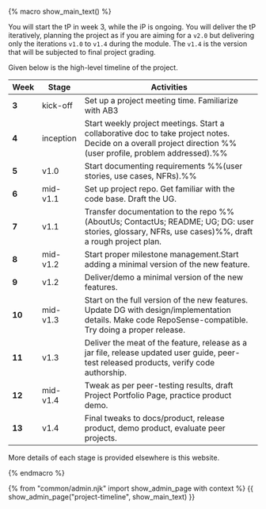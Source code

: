 {% macro show_main_text() %}
<div id="main">

You will start the tP in week 3, while the iP is ongoing. You will deliver the tP iteratively, planning the project as if you are aiming for a `v2.0` but delivering only the iterations `v1.0` to `v1.4` during the module. The `v1.4` is the version that will be subjected to final project grading.

Given below is the high-level timeline of the project.

Week  | Stage     | Activities
------|-----------|-----------
**3** |kick-off | <span id="kickoff-overview">Set up a project meeting time. Familiarize with AB3</span>
**4** |inception| <span id="inception-overview">Start weekly project meetings. Start a collaborative doc to take project notes. Decide on a overall project direction %%(user profile, problem addressed).%%</span>
**5** |v1.0     | <span id="v10-overview">Start documenting requirements %%(user stories, use cases, NFRs).%%</span>
**6** |mid-v1.1 | <span id="mid-v11-overview">Set up project repo. Get familiar with the code base. Draft the UG.</span>
**7** |v1.1     | <span id="v11-overview">Transfer documentation to the repo %%(AboutUs; ContactUs; README; UG; DG: user stories, glossary, NFRs, use cases)%%, draft a rough project plan.</span>
**8** |mid-v1.2 | <span id="mid-v12-overview">Start proper milestone management.Start adding a minimal version of the new feature.</span>
**9** |v1.2     | <span id="v12-overview">Deliver/demo a minimal version of the new features.</span>
**10**|mid-v1.3 | <span id="mid-v13-overview">Start on the full version of the new features. Update DG with design/implementation details. Make code RepoSense-compatible. Try doing a proper release.</span>
**11**|v1.3     | <span id="v13-overview">Deliver the meat of the feature, release as a jar file, release updated user guide, peer-test released products, verify code authorship.</span>
**12**|mid-v1.4 | <span id="mid-v14-overview">Tweak as per peer-testing results, draft Project Portfolio Page, practice product demo.</span>
**13**|v1.4     | <span id="v14-overview">Final tweaks to docs/product, release product, demo product, evaluate peer projects.</span>

More details of each stage is provided elsewhere is this website.

</div>
{% endmacro %}

{% from "common/admin.njk" import show_admin_page with context %}
{{ show_admin_page("project-timeline", show_main_text) }}
